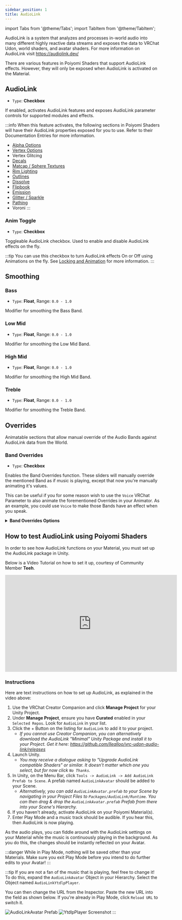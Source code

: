 ```yaml
---
sidebar_position: 1
title: AudioLink
---
```

import Tabs from '@theme/Tabs';
import TabItem from '@theme/TabItem';

AudioLink is a system that analyzes and processes in-world audio into many different highly reactive data streams and exposes the data to VRChat Udon, world shaders, and avatar shaders. For more information on AudioLink visit https://audiolink.dev/

There are various features in Poiyomi Shaders that support AudioLink effects. However, they will only be exposed when AudioLink is activated on the Material.

## AudioLink

- `Type`: **Checkbox**

If enabled, activates AudioLink features and exposes AudioLink parameter controls for supported modules and effects.

:::info
When this feature activates, the following sections in Poiyomi Shaders will have their AudioLink properties exposed for you to use. Refer to their Documentation Entries for more information.
- [Alpha Options](../color-and-normals/alpha-options)
- [Vertex Options](../color-and-normals/vertex-options)
- Vertex Glitcing
- [Decals](../color-and-normals/decals.md)
- [Matcap / Sphere Textures](../shading/matcap.md)
- [Rim Lighting](../shading/rim-lighting.md)
- [Outlines](../outlines/main.md)
- [Dissolve](../special-fx/dissolve.md)
- [Flipbook](../special-fx/flipbook.md)
- [Emission](../special-fx/emission.md)
- [Glitter / Sparkle](../special-fx/glitter.md)
- [Pathing](../special-fx/pathing.md)
- Voroni
:::

### Anim Toggle

- `Type`: **Checkbox**

Toggleable AudioLink checkbox. Used to enable and disable AudioLink effects on the fly.

:::tip
You can use this checkbox to turn AudioLink effects On or Off using Animations on the fly. See [Locking and Animation](https://www.poiyomi.com/general/locking#marking-properties-for-animation) for more information.
:::

## Smoothing

### Bass

- `Type`: **Float**, Range: `0.0 - 1.0`

Modifier for smoothing the Bass Band.

### Low Mid

- `Type`: **Float**, Range: `0.0 - 1.0`

Modifier for smoothing the Low Mid Band.

### High Mid

- `Type`: **Float**, Range: `0.0 - 1.0`

Modifier for smoothing the High Mid Band.

### Treble

- `Type`: **Float**, Range: `0.0 - 1.0`

Modifier for smoothing the Treble Band.

## Overrides

Animatable sections that allow manual override of the Audio Bands against AudioLink data from the World.

### Band Overrides

- `Type`: **Checkbox**

Enables the Band Overrides function. These sliders will manually override the mentioned Band as if music is playing, except that now you're manually animating it's values.

This can be useful if you for some reason wish to use the `Voice` VRChat Parameter to also animate the forementioned Overrides in your Animator. As an example, you could use `Voice` to make those Bands have an effect when you speak.

<details>
<summary><b>Band Overrides Options</b></summary>

#### Bass

- `Type`: **Float4**, Range: `0.0 - 1.0`

How much to override the Bass Band. A value greater than `0` will override the Band to the specified value.

#### Low Mid

- `Type`: **Float4**, Range: `0.0 - 1.0`

How much to override the Low Mid Band. A value greater than `0` will override the Band to the specified value.

#### High Mid

- `Type`: **Float4**, Range: `0.0 - 1.0`

How much to override the High Mid Band. A value greater than `0` will override the Band to the specified value.

#### Treble

- `Type`: **Float4**, Range: `0.0 - 1.0`

How much to override the Treble Band. A value greater than `0` will override the Band to the specified value.

</details>

<!---------- HOW TO SECTION ---------->

## How to test AudioLink using Poiyomi Shaders

In order to see how AudioLink functions on your Material, you must set up the AudioLink package in Unity.

Below is a Video Tutorial on how to set it up, courtesy of Community Member **Teeh**.
<iframe width="560" height="315" src="https://www.youtube-nocookie.com/embed/Gp1woO9RzGY?si=TO5iXVR7NWWw4xNw" title="YouTube video player" frameborder="0" allow="accelerometer; autoplay; clipboard-write; encrypted-media; gyroscope; picture-in-picture; web-share" allowfullscreen></iframe>

### Instructions

Here are text instructions on how to set up AudioLink, as explained in the video above:

1. Use the VRChat Creator Companion and click **Manage Project** for your Unity Project.
2. Under **Manage Project**, ensure you have **Curated** enabled in your `Selected Repos`. Look for `AudioLink` in your list.
3. Click the + Button on the listing for `AudioLink` to add it to your project.
    - *If you cannot use Creator Companion, you can alternatively download the AudioLink "Minimal" Unity Package and install it to your Project. Get it here: https://github.com/llealloo/vrc-udon-audio-link/releases*
4. Launch Unity.
    - *You may receive a dialogue asking to "Upgrade AudioLink compatible Shaders" or similar. It doesn't matter which one you select, but for now click `No Thanks`.*
5. In Unity, on the Menu Bar, click `Tools -> AudioLink -> Add AudioLink Prefab to Scene`. A prefab named `AudioLinkAvatar` should be added to your Scene.
    - *Alternatively, you can add `AudioLinkAvatar.prefab` to your Scene by navigating in your Project Files to `Packages/AudioLink/Runtime`. You can then drag & drop the `AudioLinkAvatar.prefab` Prefab from there into your Scene's Hierarchy.*
6. If you haven't already, activate AudioLink on your Poiyomi Material(s).
7. Enter Play Mode and a music track should be audible. If you hear this, then AudioLink is now playing.

As the audio plays, you can fiddle around with the AudioLink settings on your Material while the music is continuously playing in the background. As you do this, the changes should be instantly reflected on your Avatar.

:::danger
While in Play Mode, nothing will be saved other than your Materials. Make sure you exit Play Mode before you intend to do further edits to your Avatar!
:::

:::tip
If you are not a fan of the music that is playing, feel free to change it! To do this, expand the `AudioLinkAvatar` Object in your Hierarchy. Select the Object named `AudioLinkYtdlpPlayer`.

You can then change the URL from the Inspector. Paste the new URL into the field as shown below. If you're already in Play Mode, click `Reload URL` to switch it.

![AudioLinkAvatar Prefab](/img/audio-link/AudioLinkAvatarPrefabCap.png)
![YtdlpPlayer Screenshot](/img/audio-link/theYtdlpPlayer.png)
:::